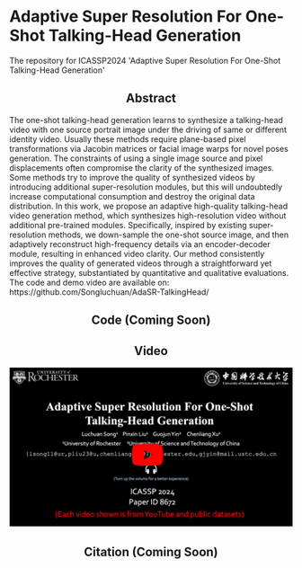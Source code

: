 # Adaptive Super Resolution For One-Shot Talking-Head Generation
The repository for ICASSP2024 'Adaptive Super Resolution For One-Shot Talking-Head Generation'

<h2 align="center">Abstract</h2>
The one-shot talking-head generation learns to synthesize a talking-head video with one source portrait image under the driving of same or different identity video. Usually these methods require plane-based pixel transformations via Jacobin matrices or facial image warps for novel poses generation. The constraints of using a single image source and pixel displacements often compromise the clarity of the synthesized images. Some methods try to improve the quality of synthesized videos by introducing additional super-resolution modules, but this will undoubtedly increase computational consumption and destroy the original data distribution. In this work, we propose an adaptive high-quality talking-head video generation method, which synthesizes high-resolution video without additional pre-trained modules. Specifically, inspired by existing super-resolution methods, we down-sample the one-shot source image, and then adaptively reconstruct high-frequency details via an encoder-decoder module, resulting in enhanced video clarity. Our method consistently improves the quality of generated videos through a straightforward yet effective strategy, substantiated by quantitative and qualitative evaluations. The code and demo video are available on: https://github.com/Songluchuan/AdaSR-TalkingHead/


<h2 align="center">Code (Coming Soon)</h2>


<h2 align="center">Video</h2>
<div align="center">
  <a href="https://www.youtube.com/watch?v=B_-3F51QmKE" target="_blank">
    <img src=" Teaser_video.png" alt="AdaSR Talking-Head" width="1120" style="height: auto;" />
  </a>
</div>



<h2 align="center">Citation (Coming Soon)</h2>

